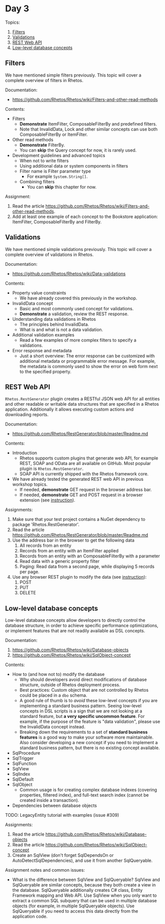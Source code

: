 # Day 3

Topics:

1. [Filters](#filters)
2. [Validations](#validations)
3. [REST Web API](#rest-web-api)
4. [Low-level database concepts](#low-level-database-concepts)

## Filters

We have mentioned simple filters previously.
This topic will cover a complete overview of filters in Rhetos.

Documentation:

* <https://github.com/Rhetos/Rhetos/wiki/Filters-and-other-read-methods>

Contents:

* Filters
  * **Demonstrate** ItemFilter, ComposableFilterBy and predefined filters.
  * Note that InvalidData, Lock and other similar concepts can use both ComposableFilterBy or ItemFilter.
* Other read methods
  * **Demonstrate** FilterBy.
  * You can **skip** the Query concept for now, it is rarely used.
* Development guidelines and advanced topics
  * When not to write filters
  * Using additional data or system components in filters
  * Filter name is Filter parameter type
    * For example `System.String[]`.
  * Combining filters
    * You can **skip** this chapter for now.

Assignment:

1. Read the article <https://github.com/Rhetos/Rhetos/wiki/Filters-and-other-read-methods>.
2. Add at least one example of each concept to the Bookstore application:
   ItemFilter, ComposableFilterBy and FilterBy.

## Validations

We have mentioned simple validations previously.
This topic will cover a complete overview of validations in Rhetos.

Documentation:

* <https://github.com/Rhetos/Rhetos/wiki/Data-validations>

Contents:

* Property value constraints
  * We have already covered this previously in the workshop.
* InvalidData concept
  * Basic and most commonly used concept for validations.
  * **Demonstrate** a validation, review the REST response.
* Understanding data validations in Rhetos
  * The principles behind InvalidData.
  * What is and what is not a data validation.
* Additional validation examples
  * Read a few examples of more complex filters to specify a validations.
* Error response and metadata
  * Just a short overview:
    The error response can be customized with additional metadata or programmable error message.
    For example, the metadata is commonly used to show the error on web form next to the specified property.

## REST Web API

`Rhetos.RestGenerator` plugin creates a RESTful JSON web API for all entities and other
readable or writable data structures that are specified in a Rhetos application.
Additionally it allows executing custom actions and downloading reports.

Documentation:

* <https://github.com/Rhetos/RestGenerator/blob/master/Readme.md>

Contents:

* Introduction
  * Rhetos supports custom plugins that generate web API, for example REST, SOAP and OData
    are all available on GitHub.
    Most popular plugin is `Rhetos.RestGenerator`.
  * SOAP API is currently shipped with the Rhetos framework core.
* We have already tested the generated REST web API in previous workshop topics.
  * If needed, **demonstrate** GET request in the browser address bar.
  * If needed, **demonstrate** GET and POST request in a browser extension
    (see [instruction](https://github.com/Rhetos/Rhetos/wiki/Creating-new-WCF-Rhetos-application#test-and-review-the-application)).

Assignments:

1. Make sure that your test project contains a NuGet dependency to package 'Rhetos.RestGenerator'.
2. Read the article <https://github.com/Rhetos/RestGenerator/blob/master/Readme.md>
3. Use the address bar in the browser to get the following data
   1. All records from an entity
   2. Records from an entity with an ItemFilter applied
   3. Records from an entity with an ComposableFilterBy with a parameter
   4. Read data with a generic property filter
   5. Paging: Read data from a second page, while displaying 5 records per page.
4. Use any browser REST plugin to modify the data
   (see [instruction](https://github.com/Rhetos/Rhetos/wiki/Creating-new-WCF-Rhetos-application#test-and-review-the-application)):
   1. POST
   2. PUT
   3. DELETE

## Low-level database concepts

Low-level database concepts allow developers to directly control the database structure,
in order to achieve specific performance optimizations,
or implement features that are not readily available as DSL concepts.

Documentation:

1. <https://github.com/Rhetos/Rhetos/wiki/Database-objects>
2. <https://github.com/Rhetos/Rhetos/wiki/SqlObject-concept>

Contents:

* How to (and how not to) modify the database
  * Why should developers avoid direct modifications of database structure,
    outside of Rhetos deployment process.
  * Best practices: Custom object that are not controlled by Rhetos could be placed in a `dbo` schema.
  * A good rule of thumb is to *avoid* these low-level concepts if you are implementing a standard business pattern.
    Seeing low-level concepts in DSL scripts is a sign that we are not looking at a standard feature, but **a very specific uncommon feature**.
    For example, if the purpose of the feature is "data validation", please use the InvalidData concept instead.
  * Breaking down the requirements to a set of **standard business features** is a good way to make your software more maintainable.
    Also consider developing a new concept if you need to implement a standard business pattern, but there is no existing concept available.
* SqlProcedure
* SqlTrigger
* SqlFunction
* SqlView
* SqlIndex
* SqlDefault
* SqlObject
  * Common usage is for creating complex database indexes (covering properties, filtered index),
    and full-text search index (cannot be created inside a transaction).
* Dependencies between database objects

TODO: LegacyEntity tutorial with examples (issue #309)

Assignments:

1. Read the article <https://github.com/Rhetos/Rhetos/wiki/Database-objects>
2. Read the article <https://github.com/Rhetos/Rhetos/wiki/SqlObject-concept>
3. Create an SqlView (don't forget SqlDependsOn or AutoDetectSqlDependencies),
   and use it from another SqlQueryable.

Assignment notes and common issues:

* What is the difference between SqlView and SqlQueryable?
  SqlView and SqlQueryable are similar concepts, because they both create a view in the database.
  SqlQueryable additionally creates C# class, Entity Framework mapping and Web API.
  Use SqlView when you only want to extract a common SQL subquery that can be used
  in multiple database objects (for example, in multiple SqlQueryable objects).
  Use SqlQueryable if you need to access this data directly from the application code.
